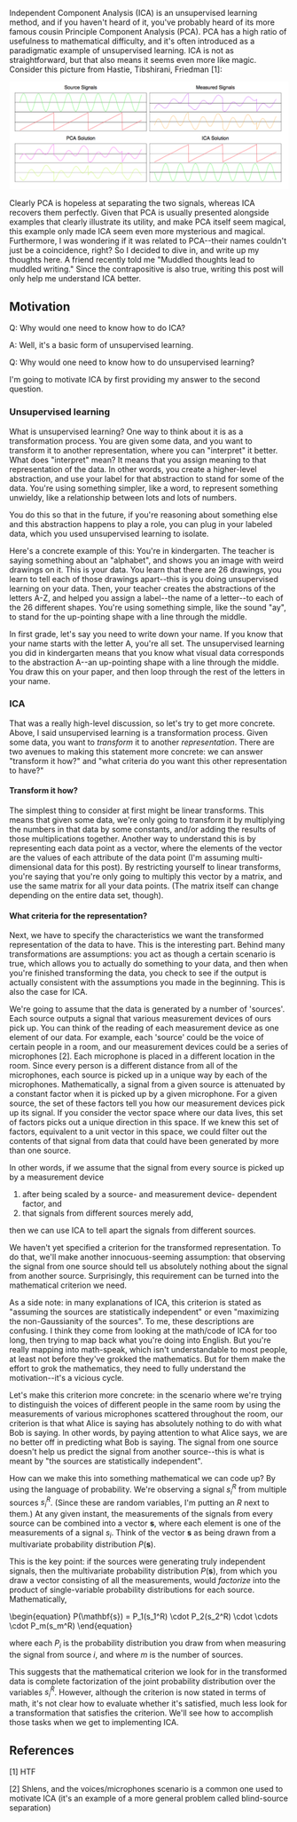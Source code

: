 Independent Component Analysis (ICA) is an unsupervised learning method, and if you haven't heard of it, you've probably heard of its more famous cousin Principle Component Analysis (PCA). PCA has a high ratio of usefulness to mathematical difficulty, and it's often introduced as a paradigmatic example of unsupervised learning. ICA is not as straightforward, but that also means it seems even more like magic. Consider this picture from Hastie, Tibshirani, Friedman [1]:

![ICA vs PCA](ICA_PCA.png)

Clearly PCA is hopeless at separating the two signals, whereas ICA recovers them perfectly. Given that PCA is usually presented alongside examples that clearly illustrate its utility, and make PCA itself seem magical, this example only made ICA seem even more mysterious and magical. Furthermore, I was wondering if it was related to PCA--their names couldn't just be a coincidence, right? So I decided to dive in, and write up my thoughts here. A friend recently told me "Muddled thoughts lead to muddled writing." Since the contrapositive is also true, writing this post will only help me understand ICA better.


## Motivation

Q: Why would one need to know how to do ICA? 

A: Well, it's a basic form of unsupervised learning. 

Q: Why would one need to know how to do unsupervised learning?

I'm going to motivate ICA by first providing my answer to the second question. 

### Unsupervised learning

What is unsupervised learning? One way to think about it is as a transformation process. You are given some data, and you want to transform it to another representation, where you can "interpret" it better. What does "interpret" mean? It means that you assign meaning to that representation of the data. In other words, you create a higher-level abstraction, and use your label for that abstraction to stand for some of the data. You're using something simpler, like a word, to represent something unwieldy, like a relationship between lots and lots of numbers. 

You do this so that in the future, if you're reasoning about something else and this abstraction happens to play a role, you can plug in your labeled data, which you used unsupervised learning to isolate.

Here's a concrete example of this: You're in kindergarten. The teacher is saying something about an "alphabet", and shows you an image with weird drawings on it. This is your data. You learn that there are 26 drawings, you learn to tell each of those drawings apart--this is you doing unsupervised learning on your data. Then, your teacher creates the abstractions of the letters A-Z, and helped you assign a label--the name of a letter--to each of the 26 different shapes. You're using something simple, like the sound "ay", to stand for the up-pointing shape with a line through the middle.

In first grade, let's say you need to write down your name. If you know that your name starts with the letter A, you're all set. The unsupervised learning you did in kindergarten means that you know what visual data corresponds to the abstraction A--an up-pointing shape with a line through the middle. You draw this on your paper, and then loop through the rest of the letters in your name.

### ICA

That was a really high-level discussion, so let's try to get more concrete. Above, I said unsupervised learning is a transformation process. Given some data, you want to _transform_ it to another _representation_. There are two avenues to making this statement more concrete: we can answer "transform it how?" and "what criteria do you want this other representation to have?"

#### Transform it how?

The simplest thing to consider at first might be linear transforms. This means that given some data, we're only going to transform it by multiplying the numbers in that data by some constants, and/or adding the results of those multiplications together. Another way to understand this is by representing each data point as a vector, where the elements of the vector are the values of each attribute of the data point (I'm assuming multi-dimensional data for this post). By restricting yourself to linear transforms, you're saying that you're only going to multiply this vector by a matrix, and use the same matrix for all your data points. (The matrix itself can change depending on the entire data set, though).

#### What criteria for the representation?

Next, we have to specify the characteristics we want the transformed representation of the data to have. This is the interesting part. Behind many transformations are assumptions: you act as though a certain scenario is true, which allows you to actually do something to your data, and then when you're finished transforming the data, you check to see if the output is actually consistent with the assumptions you made in the beginning. This is also the case for ICA.

We're going to assume that the data is generated by a number of 'sources'. Each source outputs a signal that various measurement devices of ours pick up. You can think of the reading of each measurement device as one element of our data. For example, each 'source' could be the voice of certain people in a room, and our measurement devices could be a series of microphones [2]. Each microphone is placed in a different location in the room. Since every person is a different distance from all of the microphones, each source is picked up in a unique way by each of the microphones. Mathematically, a signal from a given source is attenuated by a constant factor when it is picked up by a given microphone. For a given source, the set of these factors tell you how our measurement devices pick up its signal. If you consider the vector space where our data lives, this set of factors picks out a unique direction in this space. If we knew this set of factors, equivalent to a unit vector in this space, we could filter out the contents of that signal from data that could have been generated by more than one source.

In other words, if we assume that the signal from every source is picked up by a measurement device 
    
1. after being scaled by a source- and measurement device- dependent factor, and 
2. that signals from different sources merely add, 

then we can use ICA to tell apart the signals from different sources.

We haven't yet specified a criterion for the transformed representation. To do that, we'll make another innocuous-seeming assumption: that observing the signal from one source should tell us absolutely nothing about the signal from another source. Surprisingly, this requirement can be turned into the mathematical criterion we need. 

As a side note: in many explanations of ICA, this criterion is stated as "assuming the sources are statistically independent" or even "maximizing the non-Gaussianity of the sources". To me, these descriptions are confusing. I think they come from looking at the math/code of ICA for too long, then trying to map back what you're doing into English. But you're really mapping into math-speak, which isn't understandable to most people, at least not before they've grokked the mathematics. But for them make the effort to grok the mathematics, they need to fully understand the motivation--it's a vicious cycle.

Let's make this criterion more concrete: in the scenario where we're trying to distinguish the voices of different people in the same room by using the measurements of various microphones scattered throughout the room, our criterion is that what Alice is saying has absolutely nothing to do with what Bob is saying. In other words, by paying attention to what Alice says, we are no better off in predicting what Bob is saying. The signal from one source doesn't help us predict the signal from another source--this is what is meant by "the sources are statistically independent".

How can we make this into something mathematical we can code up? By using the language of probability. We're observing a signal $s_i^R$ from multiple sources $s_i^R$. (Since these are random variables, I'm putting an $R$ next to them.) At any given instant, the measurements of the signals from every source can be combined into a vector $\mathbf{s}$, where each element is one of the measurements of a signal $s_i$. Think of the vector $\mathbf{s}$ as being drawn from a multivariate probability distribution $P(\mathbf{s})$.

This is the key point: if the sources were generating truly independent signals, then the multivariate probability distribution $P(\mathbf{s})$, from which you draw a vector consisting of all the measurements, would _factorize_ into the product of single-variable probability distributions for each source. Mathematically,

\begin{equation}
P(\mathbf{s}) = P_1(s_1^R) \cdot P_2(s_2^R) \cdot \cdots \cdot P_m(s_m^R)
\end{equation}

where each $P_i$ is the probability distribution you draw from when measuring the signal from source $i$, and where $m$ is the number of sources.

This suggests that the mathematical criterion we look for in the transformed data is complete factorization of the joint probability distribution over the variables $s_i^R$. However, although the criterion is now stated in terms of math, it's not clear how to evaluate whether it's satisfied, much less look for a transformation that satisfies the criterion. We'll see how to accomplish those tasks when we get to implementing ICA.


## References

[1] HTF

[2] Shlens, and the voices/microphones scenario is a common one used to motivate ICA (it's an example of a more general problem called blind-source separation)
